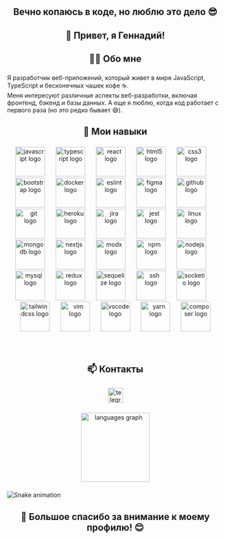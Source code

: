 <h2 align="center">Вечно копаюсь в коде, но люблю это дело 😎</h2>

###

<h2 align="center">👋 Привет, я Геннадий!</h2>

###

<h2 align="center">🧑‍💻 Обо мне</h2>

###

<p align="left">Я разработчик веб-приложений, который живет в мире JavaScript, TypeScript и бесконечных чашек кофе ☕.<br>Меня интересуют различные аспекты веб-разработки, включая фронтенд, бэкенд и базы данных. А еще я люблю, когда код работает с первого раза (но это редко бывает 😅).</p>

###

<h2 align="center">💪 Мои навыки</h2>

###

<div align="center">
  <img src="https://cdn.jsdelivr.net/gh/devicons/devicon/icons/javascript/javascript-original.svg" height="69" alt="javascript logo"  />
  <img width="17" />
  <img src="https://cdn.jsdelivr.net/gh/devicons/devicon/icons/typescript/typescript-original.svg" height="69" alt="typescript logo"  />
  <img width="17" />
  <img src="https://cdn.jsdelivr.net/gh/devicons/devicon/icons/react/react-original.svg" height="69" alt="react logo"  />
  <img width="17" />
  <img src="https://cdn.jsdelivr.net/gh/devicons/devicon/icons/html5/html5-original.svg" height="69" alt="html5 logo"  />
  <img width="17" />
  <img src="https://cdn.jsdelivr.net/gh/devicons/devicon/icons/css3/css3-original.svg" height="69" alt="css3 logo"  />
  <img width="17" />
  <img src="https://cdn.jsdelivr.net/gh/devicons/devicon/icons/bootstrap/bootstrap-original.svg" height="69" alt="bootstrap logo"  />
  <img width="17" />
  <img src="https://cdn.jsdelivr.net/gh/devicons/devicon/icons/docker/docker-original.svg" height="69" alt="docker logo"  />
  <img width="17" />
  <img src="https://cdn.jsdelivr.net/gh/devicons/devicon/icons/eslint/eslint-original.svg" height="69" alt="eslint logo"  />
  <img width="17" />
  <img src="https://cdn.jsdelivr.net/gh/devicons/devicon/icons/figma/figma-original.svg" height="69" alt="figma logo"  />
  <img width="17" />
  <img src="https://cdn.jsdelivr.net/gh/devicons/devicon/icons/github/github-original.svg" height="69" alt="github logo"  />
  <img width="17" />
  <img src="https://cdn.jsdelivr.net/gh/devicons/devicon/icons/git/git-original.svg" height="69" alt="git logo"  />
  <img width="17" />
  <img src="https://cdn.jsdelivr.net/gh/devicons/devicon/icons/heroku/heroku-original.svg" height="69" alt="heroku logo"  />
  <img width="17" />
  <img src="https://cdn.jsdelivr.net/gh/devicons/devicon/icons/jira/jira-original.svg" height="69" alt="jira logo"  />
  <img width="17" />
  <img src="https://cdn.jsdelivr.net/gh/devicons/devicon/icons/jest/jest-plain.svg" height="69" alt="jest logo"  />
  <img width="17" />
  <img src="https://cdn.jsdelivr.net/gh/devicons/devicon/icons/linux/linux-original.svg" height="69" alt="linux logo"  />
  <img width="17" />
  <img src="https://cdn.jsdelivr.net/gh/devicons/devicon/icons/mongodb/mongodb-original.svg" height="69" alt="mongodb logo"  />
  <img width="17" />
  <img src="https://cdn.jsdelivr.net/gh/devicons/devicon/icons/nextjs/nextjs-original.svg" height="69" alt="nextjs logo"  />
  <img width="17" />
  <img src="https://cdn.jsdelivr.net/gh/devicons/devicon/icons/modx/modx-original.svg" height="69" alt="modx logo"  />
  <img width="17" />
  <img src="https://cdn.jsdelivr.net/gh/devicons/devicon/icons/npm/npm-original-wordmark.svg" height="69" alt="npm logo"  />
  <img width="17" />
  <img src="https://cdn.jsdelivr.net/gh/devicons/devicon/icons/nodejs/nodejs-original.svg" height="69" alt="nodejs logo"  />
  <img width="17" />
  <img src="https://cdn.jsdelivr.net/gh/devicons/devicon/icons/mysql/mysql-original.svg" height="69" alt="mysql logo"  />
  <img width="17" />
  <img src="https://cdn.jsdelivr.net/gh/devicons/devicon/icons/redux/redux-original.svg" height="69" alt="redux logo"  />
  <img width="17" />
  <img src="https://cdn.jsdelivr.net/gh/devicons/devicon/icons/sequelize/sequelize-original.svg" height="69" alt="sequelize logo"  />
  <img width="17" />
  <img src="https://cdn.jsdelivr.net/gh/devicons/devicon/icons/ssh/ssh-original.svg" height="69" alt="ssh logo"  />
  <img width="17" />
  <img src="https://cdn.jsdelivr.net/gh/devicons/devicon/icons/socketio/socketio-original.svg" height="69" alt="socketio logo"  />
  <img width="17" />
  <img src="https://cdn.jsdelivr.net/gh/devicons/devicon/icons/tailwindcss/tailwindcss-original-wordmark.svg" height="69" alt="tailwindcss logo"  />
  <img width="17" />
  <img src="https://cdn.jsdelivr.net/gh/devicons/devicon/icons/vim/vim-original.svg" height="69" alt="vim logo"  />
  <img width="17" />
  <img src="https://cdn.jsdelivr.net/gh/devicons/devicon/icons/vscode/vscode-original.svg" height="69" alt="vscode logo"  />
  <img width="17" />
  <img src="https://cdn.jsdelivr.net/gh/devicons/devicon/icons/yarn/yarn-original.svg" height="69" alt="yarn logo"  />
  <img width="17" />
  <img src="https://cdn.jsdelivr.net/gh/devicons/devicon/icons/composer/composer-original.svg" height="69" alt="composer logo"  />
</div>

###

<br clear="both">

<h2 align="center">📫 Контакты</h2>

###

<div align="center">
  <img src="https://img.shields.io/static/v1?message=Telegram&logo=telegram&label=&color=2CA5E0&logoColor=white&labelColor=&style=for-the-badge" height="35" alt="telegram logo"  />
</div>

###

<div align="center">
  <img src="https://github-readme-stats.vercel.app/api/top-langs?username=JaZzHaZzeR&locale=en&hide_title=true&layout=compact&card_width=320&langs_count=6&theme=github_dark&hide_border=true&order=2&custom_title=%D0%A2%D0%BE%D0%BF%20%D0%B8%D1%81%D0%BF%D0%BE%D0%BB%D1%8C%D0%B7%D1%83%D0%B5%D0%BC%D1%8B%D1%85%20%D1%8F%D0%B7%D1%8B%D0%BA%D0%BE%D0%B2" height="160" alt="languages graph"  />
</div>

###

<img src="https://raw.githubusercontent.com/JaZzHaZzeR/JaZzHaZzeR/output/snake.svg" alt="Snake animation" />

###

<h2 align="center">🙌 Большое спасибо за внимание к моему профилю! 😊</h2>

###
